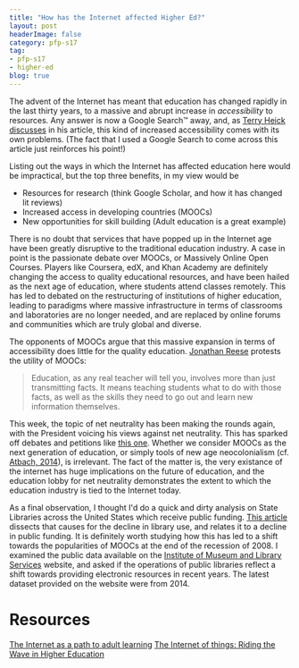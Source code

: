 ```yaml
---
title: "How has the Internet affected Higher Ed?"
layout: post
headerImage: false
category: pfp-s17
tag:
- pfp-s17
- higher-ed
blog: true
---
```

The advent of the Internet has meant that education has changed rapidly in the last thirty years, to a massive and abrupt increase in *accessibility* to resources. Any answer is now a Google Search™ away, and, as [Terry Heick discusses]({http://www.teachthought.com/critical-thinking/how-google-impacts-the-way-students-think/}) in his article, this kind of increased accessibility comes with its own problems. (The fact that I used a Google Search to come across this article just reinforces his point!)

Listing out the ways in which the Internet has affected education here would be impractical, but the top three benefits, in my view would be

- Resources for research (think Google Scholar, and how it has changed lit reviews)
- Increased access in developing countries (MOOCs)
- New opportunities for skill building (Adult education is a great example)

There is no doubt that services that have popped up in the Internet age have been greatly disruptive to the traditional education industry. A case in point is the passionate debate over MOOCs, or Massively Online Open Courses. Players like Coursera, edX, and Khan Academy  are definitely changing the access to quality educational resources, and have been hailed as the next age of education, where students attend classes remotely. This has led to debated on the restructuring of institutions of higher education, leading to paradigms where massive infrastructure in terms of classrooms and laboratories are no longer needed, and are replaced by online forums and communities which are truly global and diverse.

The opponents of MOOCs argue that this massive expansion in terms of accessibility does little for the quality education. [Jonathan Reese]({http://www.slate.com/articles/technology/future_tense/2013/07/moocs_could_be_disastrous_for_students_and_professors.html}) protests the utility of MOOCs:
>Education, as any real teacher will tell you, involves more than just transmitting facts. It means teaching students what to do with those facts, as well as the skills they need to go out and learn new information themselves.

This week, the topic of net neutrality has been making the rounds again, with the President voicing his views against net neutrality. This has sparked off debates and petitions like [this one]({http://glenechogroup.isebox.net/library-and-education-internet-freedom/higher-education-library-groups-urge-fcc-chair-to-uphold-net-neutrality-principles}). Whether we consider MOOCs as the next generation of education, or simply tools of new age neocolonialism (cf. [Atbach, 2014]({http://www.chronicle.com/blogs/worldwise/moocs-as-neocolonialism-who-controls-knowledge/33431})), is irrelevant. The fact of the matter is, the very existance of the internet has huge implications on the future of education, and the education lobby for net neutrality demonstrates the extent to which the education industry is tied to the Internet today.

As a final observation, I thought I'd do a quick and dirty analysis on State Libraries across the United States which receive public funding. [This article]({https://www.theatlantic.com/technology/archive/2016/04/americans-like-their-libraries-but-they-use-them-less-and-less-pew/477336/}) dissects that causes for the decline in library use, and relates it to a decline in public funding. It is definitely worth studying how this has led to a shift towards the popularities of MOOCs at the end of the recession of 2008. I examined the public data available on the [Institute of Museum and Library Services]({https://www.imls.gov/about-us}) website, and asked if the operations of public libraries reflect a shift towards providing electronic resources in recent years. The latest dataset provided on the website were from 2014.

# Resources

[The Internet as a path to adult learning]({http://education.jhu.edu/PD/newhorizons/lifelonglearning/higher-education/internet/})
[The Internet of things: Riding the Wave in Higher Education]({http://er.educause.edu/articles/2016/6/the-internet-of-things-riding-the-wave-in-higher-education})
